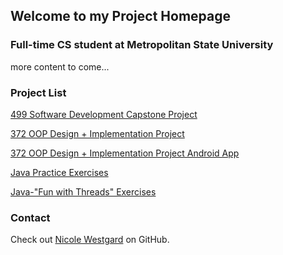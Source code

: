 
## Welcome to my Project Homepage



###  Full-time CS student at Metropolitan State University
more content to come...


###  Project List 
 
 [499 Software Development Capstone Project](https://github.com/westgardN/499-Capstone-Project)  

 [372 OOP Design + Implementation Project](https://github.com/westgardN/ICS372_group_project)  

 [372 OOP Design + Implementation Project Android App](https://github.com/westgardN/Ics372Android)  

 [Java Practice Exercises](https://github.com/westgardN/24-hours-java)  

 [Java-"Fun with Threads" Exercises](https://github.com/westgardN/440-fun-with-threads)  


###  Contact

 Check out [Nicole Westgard](https://github.com/westgardN) on GitHub.
